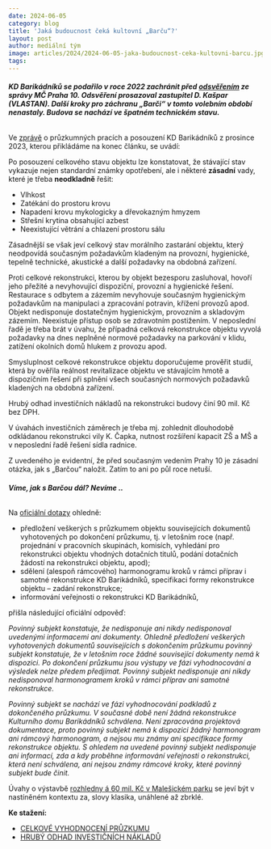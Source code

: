 ```yaml
---
date: 2024-06-05
category: blog
title: 'Jaká budoucnost čeká kultovní „Barču“?'
layout: post
author: mediální tým
image: articles/2024/2024-06-05-jaka-budoucnost-ceka-kultovni-barcu.jpg
tags:
---
```


###### **KD Barikádníků se podařilo v roce 2022 zachránit před [odsvěřením](https://www.facebook.com/photo/?fbid=1468376386897382&set=a.458982864503411)  ze správy MČ Praha 10. Odsvěření prosazoval zastupitel D. Kašpar (VLASTAN). Další kroky pro záchranu „Barči“ v tomto volebním období nenastaly. Budova se nachází ve špatném technickém stavu.**

Ve  [zprávě](https://smlouvy.gov.cz/smlouva/25944271?backlink=b7it6)  o průzkumných pracích a posouzení KD Barikádníků z prosince 2023, kterou přikládáme na konec článku, se uvádí:

Po posouzení celkového stavu objektu lze konstatovat, že stávající stav vykazuje nejen standardní známky opotřebení, ale i některé  **zásadní**  vady, které je třeba  **neodkladně**  řešit:

-   Vlhkost
-   Zatékání do prostoru krovu
-   Napadení krovu mykologicky a dřevokazným hmyzem
-   Střešní krytina obsahující azbest
-   Neexistující větrání a chlazení prostoru sálu

Zásadnější se však jeví celkový stav morálního zastarání objektu, který neodpovídá současným požadavkům kladeným na provozní, hygienické, tepelně technické, akustické a další požadavky na obdobná zařízení.

Proti celkové rekonstrukci, kterou by objekt bezesporu zasluhoval, hovoří jeho přežité a nevyhovující dispoziční, provozní a hygienické řešení. Restaurace s odbytem a zázemím nevyhovuje současným hygienickým požadavkům na manipulaci a zpracování potravin, křížení provozů apod. Objekt nedisponuje dostatečným hygienickým, provozním a skladovým zázemím. Neexistuje přístup osob se zdravotním postižením. V neposlední řadě je třeba brát v úvahu, že případná celková rekonstrukce objektu vyvolá požadavky na dnes neplněné normové požadavky na parkování v klidu, zatížení okolních domů hlukem z provozu apod.

Smysluplnost celkové rekonstrukce objektu doporučujeme prověřit studií, která by ověřila reálnost revitalizace objektu ve stávajícím hmotě a dispozičním řešení při splnění všech současných normových požadavků kladených na obdobná zařízení.

Hrubý odhad investičních nákladů na rekonstrukci budovy činí 90 mil. Kč bez DPH.

V úvahách investičních záměrech je třeba mj. zohlednit dlouhodobě odkládanou rekonstrukci vily K. Čapka, nutnost rozšíření kapacit ZŠ a MŠ a v neposlední řadě řešení sídla radnice.

Z uvedeného je evidentní, že před současným vedením Prahy 10 je zásadní otázka, jak s „Barčou“ naložit. Zatím to ani po půl roce netuší.

###### **Víme, jak s Barčou dál? Nevíme ..**

Na  [oficiální dotazy](https://praha10.cz/urad-mc/zakonne-informace/informace-podle-zakona-106-1999-sb)  ohledně:

-   předložení veškerých s průzkumem objektu souvisejících dokumentů vyhotovených po dokončení průzkumu, tj. v letošním roce (např. projednání v pracovních skupinách, komisích, vyhledání pro rekonstrukci objektu vhodných dotačních titulů, podání dotačních žádostí na rekonstrukci objektu, apod);
-   sdělení (alespoň rámcového) harmonogramu kroků v rámci příprav i samotné rekonstrukce KD Barikádníků, specifikaci formy rekonstrukce objektu – zadání rekonstrukce;
-   informování veřejnosti o rekonstrukci KD Barikádníků,

přišla následující oficiální odpověď:

_Povinný subjekt konstatuje, že nedisponuje ani nikdy nedisponoval uvedenými informacemi ani dokumenty. Ohledně předložení veškerých vyhotovených dokumentů souvisejících s dokončením průzkumu povinný subjekt konstatuje, že v letošním roce žádné související dokumenty nemá k dispozici. Po dokončení průzkumu jsou výstupy ve fázi vyhodnocování a výsledek nelze předem předjímat. Povinný subjekt nedisponuje ani nikdy nedisponoval harmonogramem kroků v rámci příprav ani samotné rekonstrukce._

_Povinný subjekt se nachází ve fázi vyhodnocování podkladů z dokončeného průzkumu. V současné době není žádná rekonstrukce Kulturního domu Barikádníků schválena. Není zpracována projektová dokumentace, proto povinný subjekt nemá k dispozici žádný harmonogram ani rámcový harmonogram, a nejsou mu známy ani specifikace formy rekonstrukce objektu. S ohledem na uvedené povinný subjekt nedisponuje ani informací, zda a kdy proběhne informování veřejnosti o rekonstrukci, která není schválena, ani nejsou známy rámcové kroky, které povinný subjekt bude činit._

Úvahy o výstavbě  [rozhledny á 60 mil. Kč v Malešickém parku](https://pirati10.cz/proc-chce-praha-10-v-malesickem-parku-stavet-rozhlednu/)  se jeví být v nastíněném kontextu za, slovy klasika, unáhlené až zbrklé.

**Ke stažení:**

-   [CELKOVÉ VYHODNOCENÍ PRŮZKUMU](https://pirati10.cz/wp-content/uploads/2024/06/CELKOVE-VYHODNOCENI-PRUZKUMU.pdf)
-   [HRUBÝ ODHAD INVESTIČNÍCH NÁKLADŮ](https://pirati10.cz/wp-content/uploads/2024/06/HRUBY-ODHAD-INVESTICNICH-NAKLADU-1.pdf)
